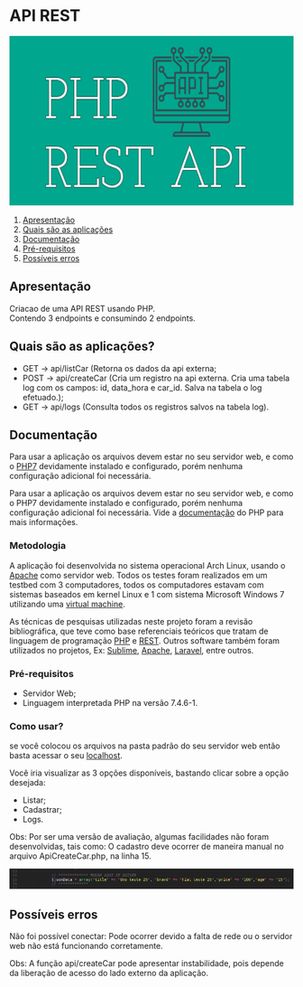 # API REST

<p align="center">
  <img width="700" height="300" src="https://raw.githubusercontent.com/lkaranl/api_rest_bhut/master/Img/logo.png">
</p>

1. [Apresentação](#Apresentação)
1. [Quais são as aplicações](#Quais-são-as-aplicações)
1. [Documentação](#Documentação)
1. [Pré-requisitos](#Pré-requisitos)
1. [Possíveis erros](#Possíveis-erros)

## Apresentação
Criacao de uma API REST usando PHP.<br/>
Contendo 3 endpoints e consumindo 2 endpoints.

## Quais são as aplicações?
* GET -> api/listCar (Retorna os dados da api externa;
* POST -> api/createCar (Cria um registro na api externa. Cria uma tabela log com os campos: id, data_hora e car_id. Salva na tabela o log efetuado.);
* GET -> api/logs (Consulta todos os registros salvos na tabela log).

## Documentação
Para usar a aplicação os arquivos devem estar no seu servidor web, e como o [PHP7](https://www.php.net/) devidamente instalado e configurado, porém nenhuma configuração adicional foi necessária. 

Para usar a aplicação os arquivos devem estar no seu servidor web, e como o PHP7 devidamente instalado e configurado, porém nenhuma configuração adicional foi necessária. Vide a  [documentação](https://www.php.net/docs.php) do PHP para mais informações.   

### Metodologia<br/>
A aplicação foi desenvolvida no sistema operacional Arch Linux, usando o [Apache](https://www.apache.org/) como servidor web. Todos os testes foram realizados em um testbed com 3 computadores, todos os computadores estavam com sistemas baseados em kernel Linux e  1 com sistema Microsoft Windows 7 utilizando uma [virtual machine](https://pt.wikipedia.org/wiki/M%C3%A1quina_virtual).

As técnicas de pesquisas utilizadas neste projeto foram a revisão bibliográfica, que teve como base referenciais teóricos que tratam de linguagem de programação [PHP](https://www.php.net/) e [REST](https://pt.wikipedia.org/wiki/REST). Outros software também foram utilizados no projetos, Ex: [Sublime](https://www.sublimetext.com/), [Apache](https://www.apache.org/), [Laravel](https://laravel.com/), entre outros. 


### Pré-requisitos
* Servidor Web;
* Linguagem interpretada PHP na versão 7.4.6-1.

### Como usar?
se você colocou os arquivos na pasta padrão do seu servidor web então basta acessar o seu [localhost](http://localhost/). 

Você iria visualizar as 3 opções disponíveis, bastando clicar sobre a opção desejada:
* Listar;
* Cadastrar;
* Logs.

Obs: Por ser uma versão de avaliação, algumas facilidades não foram desenvolvidas, tais como:
O cadastro deve ocorrer de maneira manual no arquivo ApiCreateCar.php, na linha 15.

![animacao](https://github.com/lkaranl/api_rest_bhut/raw/master/Img/alterar.png)

## Possíveis erros
Não foi possível conectar: Pode ocorrer devido a falta de rede ou o servidor web não está funcionando corretamente.

Obs: A função api/createCar pode apresentar instabilidade, pois depende da liberação de acesso do lado externo da aplicação. 



